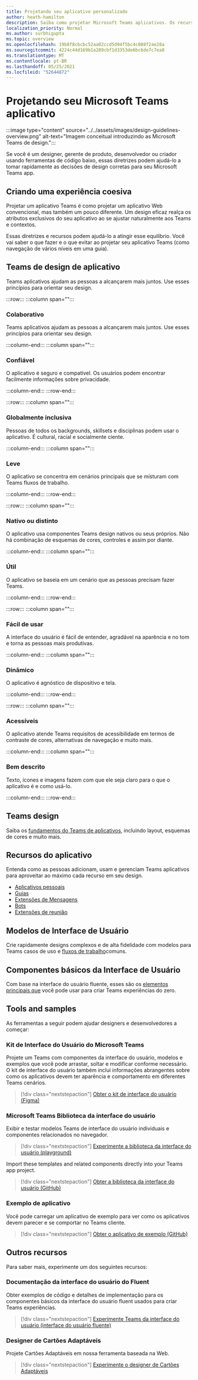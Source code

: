 ```yaml
---
title: Projetando seu aplicativo personalizado
author: heath-hamilton
description: Saiba como projetar Microsoft Teams aplicativos. Os recursos incluem Microsoft Teams kit de interface do usuário, práticas recomendadas, exemplos e muito mais.
localization_priority: Normal
ms.author: surbhigupta
ms.topic: overview
ms.openlocfilehash: 19b8f8cbcbc52aa02ccd5d94f5bc4c088f2ae28a
ms.sourcegitcommit: 4224c44d169b1a289cbf1d3353de6bc6de7c7ea8
ms.translationtype: MT
ms.contentlocale: pt-BR
ms.lasthandoff: 05/25/2021
ms.locfileid: "52644872"
---
```

# <a name="designing-your-microsoft-teams-app"></a>Projetando seu Microsoft Teams aplicativo

:::image type="content" source="../../assets/images/design-guidelines-overview.png" alt-text="Imagem conceitual introduzindo as Microsoft Teams de design.":::

Se você é um designer, gerente de produto, desenvolvedor ou criador usando ferramentas de código baixo, essas diretrizes podem ajudá-lo a tomar rapidamente as decisões de design corretas para seu Microsoft Teams app.

## <a name="creating-a-cohesive-experience"></a>Criando uma experiência coesiva

Projetar um aplicativo Teams é como projetar um aplicativo Web convencional, mas também um pouco diferente. Um design eficaz realça os atributos exclusivos do seu aplicativo ao se ajustar naturalmente aos Teams e contextos.

Essas diretrizes e recursos podem ajudá-lo a atingir esse equilíbrio. Você vai saber o que fazer e o que evitar ao projetar seu aplicativo Teams (como navegação de vários níveis em uma guia).

## <a name="teams-app-design-principles"></a>Teams de design de aplicativo

Teams aplicativos ajudam as pessoas a alcançarem mais juntos. Use esses princípios para orientar seu design.

:::row:::
   :::column span="":::

### <a name="collaborative"></a>Colaborativo

Teams aplicativos ajudam as pessoas a alcançarem mais juntos. Use esses princípios para orientar seu design.

   :::column-end:::
   :::column span="":::

### <a name="trustworthy"></a>Confiável

O aplicativo é seguro e compatível. Os usuários podem encontrar facilmente informações sobre privacidade.

   :::column-end:::
:::row-end:::

:::row:::
   :::column span="":::

### <a name="globally-inclusive"></a>Globalmente inclusiva

Pessoas de todos os backgrounds, skillsets e disciplinas podem usar o aplicativo. É cultural, racial e socialmente ciente.

   :::column-end:::
   :::column span="":::

### <a name="light"></a>Leve

O aplicativo se concentra em cenários principais que se misturam com Teams fluxos de trabalho.

   :::column-end:::
:::row-end:::

:::row:::
   :::column span="":::

### <a name="native-or-distinct"></a>Nativo ou distinto

O aplicativo usa componentes Teams design nativos ou seus próprios. Não há combinação de esquemas de cores, controles e assim por diante.

   :::column-end:::
   :::column span="":::

### <a name="useful"></a>Útil

O aplicativo se baseia em um cenário que as pessoas precisam fazer Teams.

   :::column-end:::
:::row-end:::

:::row:::
   :::column span="":::

### <a name="easy-to-use"></a>Fácil de usar

A interface do usuário é fácil de entender, agradável na aparência e no tom e torna as pessoas mais produtivas.

   :::column-end:::
   :::column span="":::

### <a name="responsive"></a>Dinâmico

O aplicativo é agnóstico de dispositivo e tela.

   :::column-end:::
:::row-end:::

:::row:::
   :::column span="":::

### <a name="accessible"></a>Acessíveis

O aplicativo atende Teams requisitos de acessibilidade em termos de contraste de cores, alternativas de navegação e muito mais.

   :::column-end:::
   :::column span="":::

### <a name="well-described"></a>Bem descrito

Texto, ícones e imagens fazem com que ele seja claro para o que o aplicativo é e como usá-lo.

   :::column-end:::
:::row-end:::

## <a name="teams-design-system"></a>Teams design

Saiba os [fundamentos do Teams de aplicativos](design-teams-app-fundamentals.md), incluindo layout, esquemas de cores e muito mais.

## <a name="app-capabilities"></a>Recursos do aplicativo

Entenda como as pessoas adicionam, usam e gerenciam Teams aplicativos para aproveitar ao máximo cada recurso em seu design.

* [Aplicativos pessoais](../../concepts/design/personal-apps.md)
* [Guias](../../tabs/design/tabs.md)
* [Extensões de Mensagens](../../messaging-extensions/design/messaging-extension-design.md)
* [Bots](../../bots/design/bots.md)
* [Extensões de reunião](../../apps-in-teams-meetings/design/designing-apps-in-meetings.md)

## <a name="ui-templates"></a>Modelos de Interface de Usuário 

Crie rapidamente designs complexos e de alta fidelidade com modelos para Teams casos de uso e [fluxos de trabalho](design-teams-app-ui-templates.md)comuns.

## <a name="basic-ui-components"></a>Componentes básicos da Interface de Usuário

Com base na interface do usuário fluente, esses são os [elementos principais que](design-teams-app-basic-ui-components.md) você pode usar para criar Teams experiências do zero.

## <a name="tools-and-samples"></a>Tools and samples

As ferramentas a seguir podem ajudar designers e desenvolvedores a começar:

### <a name="microsoft-teams-ui-kit"></a>Kit de Interface do Usuário do Microsoft Teams

Projete um Teams com componentes da interface do usuário, modelos e exemplos que você pode arrastar, soltar e modificar conforme necessário. O kit de interface do usuário também inclui informações abrangentes sobre como os aplicativos devem ter aparência e comportamento em diferentes Teams cenários.

> [!div class="nextstepaction"]
> [Obter o kit de interface do usuário (Figma)](https://www.figma.com/community/file/916836509871353159)

### <a name="microsoft-teams-ui-library"></a>Microsoft Teams Biblioteca da interface do usuário

Exibir e testar modelos Teams de interface do usuário individuais e componentes relacionados no navegador.

> [!div class="nextstepaction"]
> [Experimente a biblioteca da interface do usuário (playground)](https://dev-int.teams.microsoft.com/storybook/main/index.html)

Import these templates and related components directly into your Teams app project.

> [!div class="nextstepaction"]
> [Obter a biblioteca da interface do usuário (GitHub)](https://github.com/OfficeDev/microsoft-teams-ui-component-library)

### <a name="sample-app"></a>Exemplo de aplicativo

Você pode carregar um aplicativo de exemplo para ver como os aplicativos devem parecer e se comportar no Teams cliente.

> [!div class="nextstepaction"]
> [Obter o aplicativo de exemplo (GitHub)](https://github.com/OfficeDev/Microsoft-Teams-Samples/tree/main/samples/tab-ui-templates/ts)

## <a name="other-resources"></a>Outros recursos

Para saber mais, experimente um dos seguintes recursos:

### <a name="fluent-ui-documentation"></a>Documentação da interface do usuário do Fluent

Obter exemplos de código e detalhes de implementação para os componentes básicos da interface do usuário fluent usados para criar Teams experiências.

> [!div class="nextstepaction"]
> [Experimente Teams da interface do usuário (interface do usuário fluente)](https://fluentsite.z22.web.core.windows.net/)

### <a name="adaptive-cards-designer"></a>Designer de Cartões Adaptáveis

Projete Cartões Adaptáveis em nossa ferramenta baseada na Web.

> [!div class="nextstepaction"]
> [Experimente o designer de Cartões Adaptáveis](https://adaptivecards.io/designer/)

